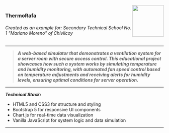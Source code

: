 <img align="right" width="100" height="100" src="https://github.com/user-attachments/assets/7d327386-b75a-4845-a1be-522e69804d19">

### ThermoRafa
###### Created as an example for: Secondary Technical School No. 1 "Mariano Moreno" of Chivilcoy

---

> ***A web-based simulator that demonstrates a ventilation system for a server room with secure access control. This educational project showcases how such a system works by simulating temperature and humidity monitoring, with automated fan speed control based on temperature adjustments and receiving alerts for humidity levels, ensuring optimal conditions for server operation.***

---

***Technical Stack:*** 
- HTML5 and CSS3 for structure and styling
- Bootstrap 5 for responsive UI components
- Chart.js for real-time data visualization
- Vanilla JavaScript for system logic and data simulation

---
